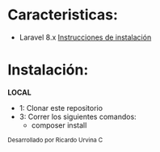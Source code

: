 <h1><b>Caracteristicas:</b></h1>
<ul>
	<li> Laravel 8.x <a href="https://laravel.com/docs/8.x" target="_blank">Instrucciones de instalación</a> </li>
</ul>


<h1><b>Instalación:</b></h1>

<b>LOCAL</b>
<ul>
	<li>1: Clonar este repositorio</li>	
	<li>3: Correr los siguientes comandos:
		<ul>
			<li> composer install</li>		
		</ul>
	</li>	
</ul>
<small> Desarrollado por Ricardo Urvina C </small>

